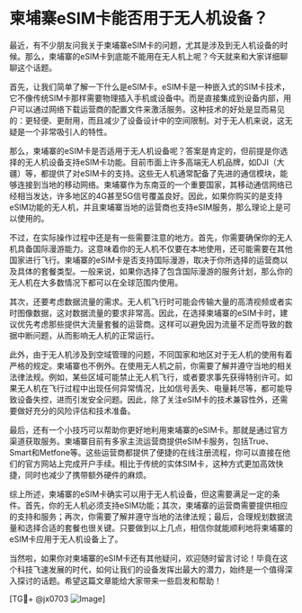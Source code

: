 # 柬埔寨eSIM卡能否用于无人机设备？

最近，有不少朋友问我关于柬埔寨eSIM卡的问题，尤其是涉及到无人机设备的时候。那么，柬埔寨的eSIM卡到底能不能用在无人机上呢？今天就来和大家详细聊聊这个话题。

首先，让我们简单了解一下什么是eSIM卡。eSIM卡是一种嵌入式的SIM卡技术，它不像传统SIM卡那样需要物理插入手机或设备中。而是直接集成到设备内部，用户可以通过网络下载运营商的配置文件来激活服务。这种技术的好处是显而易见的：更轻便、更耐用，而且减少了设备设计中的空间限制。对于无人机来说，这无疑是一个非常吸引人的特性。

那么，柬埔寨的eSIM卡是否适用于无人机设备呢？答案是肯定的，但前提是你选择的无人机设备支持eSIM卡功能。目前市面上许多高端无人机品牌，如DJI（大疆）等，都提供了对eSIM卡的支持。这些无人机通常配备了先进的通信模块，能够连接到当地的移动网络。柬埔寨作为东南亚的一个重要国家，其移动通信网络已经相当发达，许多地区的4G甚至5G信号覆盖良好。因此，如果你购买的是支持eSIM功能的无人机，并且柬埔寨当地的运营商也支持eSIM服务，那么理论上是可以使用的。

不过，在实际操作过程中还是有一些需要注意的地方。首先，你需要确保你的无人机具备国际漫游能力。这意味着你的无人机不仅要在本地使用，还可能需要在其他国家进行飞行。柬埔寨的eSIM卡是否支持国际漫游，取决于你所选择的运营商以及具体的套餐类型。一般来说，如果你选择了包含国际漫游的服务计划，那么你的无人机在大多数情况下都可以在全球范围内使用。

其次，还要考虑数据流量的需求。无人机飞行时可能会传输大量的高清视频或者实时图像数据，这对数据流量的要求非常高。因此，在选择柬埔寨的eSIM卡时，建议优先考虑那些提供大流量套餐的运营商。这样可以避免因为流量不足而导致的数据中断问题，从而影响无人机的正常运行。

此外，由于无人机涉及到空域管理的问题，不同国家和地区对于无人机的使用有着严格的规定。柬埔寨也不例外。在使用无人机之前，你需要了解并遵守当地的相关法律法规。例如，某些区域可能禁止无人机飞行，或者要求事先获得特别许可。如果无人机在飞行过程中出现任何异常情况，比如信号丢失、电量耗尽等，都可能导致设备失控，进而引发安全问题。因此，除了关注eSIM卡的技术兼容性外，还需要做好充分的风险评估和技术准备。

最后，还有一个小技巧可以帮助你更好地利用柬埔寨的eSIM卡。那就是通过官方渠道获取服务。柬埔寨目前有多家主流运营商提供eSIM卡服务，包括True、Smart和Metfone等。这些运营商都提供了便捷的在线注册流程，你可以直接在他们的官方网站上完成开户手续。相比于传统的实体SIM卡，这种方式更加高效快捷，同时也减少了携带额外硬件的麻烦。

综上所述，柬埔寨的eSIM卡确实可以用于无人机设备，但这需要满足一定的条件。首先，你的无人机必须支持eSIM功能；其次，柬埔寨的运营商需要提供相应的支持和服务；再次，你需要了解并遵守当地的法律法规；最后，合理规划数据流量和选择合适的套餐也很关键。只要做到以上几点，相信你就能顺利地将柬埔寨的eSIM卡应用于无人机设备上了。

当然啦，如果你对柬埔寨的eSIM卡还有其他疑问，欢迎随时留言讨论！毕竟在这个科技飞速发展的时代，如何让我们的设备发挥出最大的潜力，始终是一个值得深入探讨的话题。希望这篇文章能给大家带来一些启发和帮助！

[TG💪+ @jx0703 ![Image](https://github.com/user-attachments/assets/dbca1d08-cadb-493c-b0ec-ad6f7a83f270)]